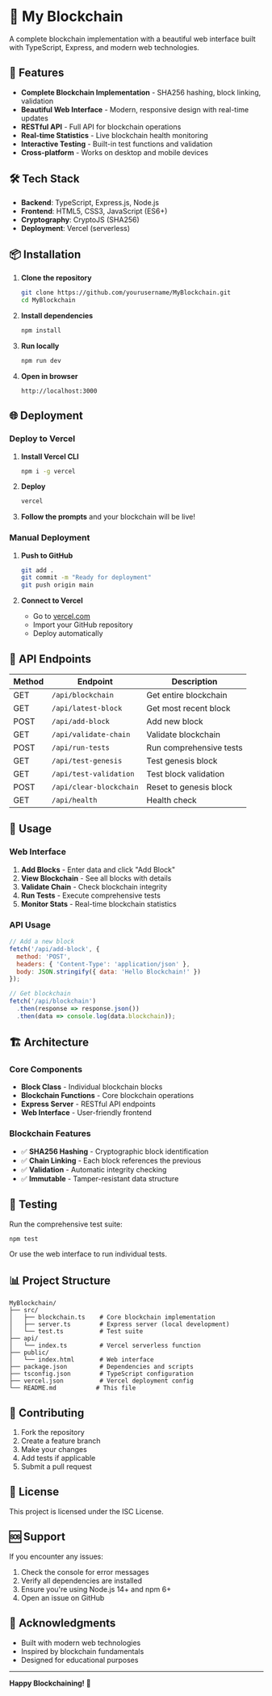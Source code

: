 # 🔗 My Blockchain

A complete blockchain implementation with a beautiful web interface built with TypeScript, Express, and modern web technologies.

## 🚀 Features

- **Complete Blockchain Implementation** - SHA256 hashing, block linking, validation
- **Beautiful Web Interface** - Modern, responsive design with real-time updates
- **RESTful API** - Full API for blockchain operations
- **Real-time Statistics** - Live blockchain health monitoring
- **Interactive Testing** - Built-in test functions and validation
- **Cross-platform** - Works on desktop and mobile devices

## 🛠️ Tech Stack

- **Backend**: TypeScript, Express.js, Node.js
- **Frontend**: HTML5, CSS3, JavaScript (ES6+)
- **Cryptography**: CryptoJS (SHA256)
- **Deployment**: Vercel (serverless)

## 📦 Installation

1. **Clone the repository**
   ```bash
   git clone https://github.com/yourusername/MyBlockchain.git
   cd MyBlockchain
   ```

2. **Install dependencies**
   ```bash
   npm install
   ```

3. **Run locally**
   ```bash
   npm run dev
   ```

4. **Open in browser**
   ```
   http://localhost:3000
   ```

## 🌐 Deployment

### Deploy to Vercel

1. **Install Vercel CLI**
   ```bash
   npm i -g vercel
   ```

2. **Deploy**
   ```bash
   vercel
   ```

3. **Follow the prompts** and your blockchain will be live!

### Manual Deployment

1. **Push to GitHub**
   ```bash
   git add .
   git commit -m "Ready for deployment"
   git push origin main
   ```

2. **Connect to Vercel**
   - Go to [vercel.com](https://vercel.com)
   - Import your GitHub repository
   - Deploy automatically

## 🔧 API Endpoints

| Method | Endpoint | Description |
|--------|----------|-------------|
| GET | `/api/blockchain` | Get entire blockchain |
| GET | `/api/latest-block` | Get most recent block |
| POST | `/api/add-block` | Add new block |
| GET | `/api/validate-chain` | Validate blockchain |
| POST | `/api/run-tests` | Run comprehensive tests |
| GET | `/api/test-genesis` | Test genesis block |
| GET | `/api/test-validation` | Test block validation |
| POST | `/api/clear-blockchain` | Reset to genesis block |
| GET | `/api/health` | Health check |

## 🎯 Usage

### Web Interface
1. **Add Blocks** - Enter data and click "Add Block"
2. **View Blockchain** - See all blocks with details
3. **Validate Chain** - Check blockchain integrity
4. **Run Tests** - Execute comprehensive tests
5. **Monitor Stats** - Real-time blockchain statistics

### API Usage
```javascript
// Add a new block
fetch('/api/add-block', {
  method: 'POST',
  headers: { 'Content-Type': 'application/json' },
  body: JSON.stringify({ data: 'Hello Blockchain!' })
});

// Get blockchain
fetch('/api/blockchain')
  .then(response => response.json())
  .then(data => console.log(data.blockchain));
```

## 🏗️ Architecture

### Core Components
- **Block Class** - Individual blockchain blocks
- **Blockchain Functions** - Core blockchain operations
- **Express Server** - RESTful API endpoints
- **Web Interface** - User-friendly frontend

### Blockchain Features
- ✅ **SHA256 Hashing** - Cryptographic block identification
- ✅ **Chain Linking** - Each block references the previous
- ✅ **Validation** - Automatic integrity checking
- ✅ **Immutable** - Tamper-resistant data structure

## 🧪 Testing

Run the comprehensive test suite:
```bash
npm test
```

Or use the web interface to run individual tests.

## 📊 Project Structure

```
MyBlockchain/
├── src/
│   ├── blockchain.ts    # Core blockchain implementation
│   ├── server.ts        # Express server (local development)
│   └── test.ts          # Test suite
├── api/
│   └── index.ts         # Vercel serverless function
├── public/
│   └── index.html       # Web interface
├── package.json         # Dependencies and scripts
├── tsconfig.json        # TypeScript configuration
├── vercel.json          # Vercel deployment config
└── README.md           # This file
```

## 🤝 Contributing

1. Fork the repository
2. Create a feature branch
3. Make your changes
4. Add tests if applicable
5. Submit a pull request

## 📄 License

This project is licensed under the ISC License.

## 🆘 Support

If you encounter any issues:
1. Check the console for error messages
2. Verify all dependencies are installed
3. Ensure you're using Node.js 14+ and npm 6+
4. Open an issue on GitHub

## 🎉 Acknowledgments

- Built with modern web technologies
- Inspired by blockchain fundamentals
- Designed for educational purposes

---

**Happy Blockchaining! 🚀**
